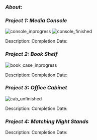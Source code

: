 ### _About:_

### _Project 1: Media Console_
![console_inprogress](https://github.com/Carson2001/Custom-Furniture/assets/154708874/38d2dd2e-5d51-4fcf-9211-2e050fe228ba)
![console_finished](https://github.com/Carson2001/Custom-Furniture/assets/154708874/7f5fe83e-46bc-4a9b-b755-ef2919efcb78)

Description: 
Completion Date:

### _Project 2: Book Shelf_
![book_case_inprogress](https://github.com/Carson2001/Custom-Furniture/assets/154708874/ce070bea-d81e-4cfa-8c19-45523edc6f85)

Description: 
Completion Date:

### _Project 3: Office Cabinet_
![cab_unfinished](https://github.com/Carson2001/Custom-Furniture/assets/154708874/29d271e6-54ca-48fb-a71a-e137edd0e026)

Description: 
Completion Date:

### _Project 4: Matching Night Stands_
Description: 
Completion Date:
